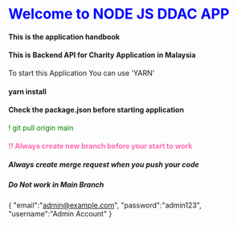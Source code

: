# <span style="color:blue">Welcome to NODE JS DDAC APP</span>

#### This is the application handbook

#### This is Backend API for Charity Application in Malaysia

To start this Application You can use 'YARN'

#### yarn install

####  Check the package.json before starting application


<span style="color: green;">! git pull origin main</span>

 #### <span style="color: #FF69B4;">!! Always create new branch before your start to work</span>
 ##### Always create merge request when you push your code
 ##### Do Not work in Main Branch

{
  "email":"admin@example.com",
  "password":"admin123",
  "username":"Admin Account"
}
